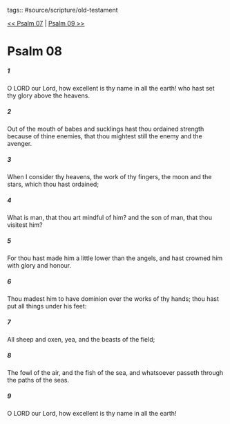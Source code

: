 tags:: #source/scripture/old-testament

[<< Psalm 07](source/scripture/old-testament/19_Psalms/Psalm_07.md) | [Psalm 09 >>](source/scripture/old-testament/19_Psalms/Psalm_09.md)

# Psalm 08

##### 1

O LORD our Lord, how excellent is thy name in all the earth! who hast set thy glory above the heavens.

##### 2

Out of the mouth of babes and sucklings hast thou ordained strength because of thine enemies, that thou mightest still the enemy and the avenger.

##### 3

When I consider thy heavens, the work of thy fingers, the moon and the stars, which thou hast ordained;

##### 4

What is man, that thou art mindful of him? and the son of man, that thou visitest him?

##### 5

For thou hast made him a little lower than the angels, and hast crowned him with glory and honour.

##### 6

Thou madest him to have dominion over the works of thy hands; thou hast put all things under his feet:

##### 7

All sheep and oxen, yea, and the beasts of the field;

##### 8

The fowl of the air, and the fish of the sea, and whatsoever passeth through the paths of the seas.

##### 9

O LORD our Lord, how excellent is thy name in all the earth!
